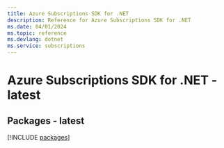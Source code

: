 ```yaml
---
title: Azure Subscriptions SDK for .NET
description: Reference for Azure Subscriptions SDK for .NET
ms.date: 04/01/2024
ms.topic: reference
ms.devlang: dotnet
ms.service: subscriptions
---
```

# Azure Subscriptions SDK for .NET - latest
## Packages - latest
[!INCLUDE [packages](subscriptions-index.md)]